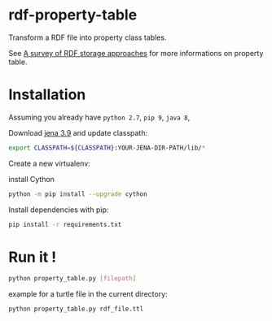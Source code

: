 # rdf-property-table
Transform a RDF file into property class tables.

See [A survey of RDF storage approaches](https://hal.inria.fr/hal-01299496/document) for more informations on property table.

# Installation

Assuming you already have `python 2.7`, `pip 9`, `java 8`,

Download [jena 3.9](https://jena.apache.org/download/index.cgi) and update classpath:

```bash
export CLASSPATH=${CLASSPATH}:YOUR-JENA-DIR-PATH/lib/*
```

Create a new virtualenv:

install Cython

```bash
python -m pip install --upgrade cython
```

Install dependencies with pip:

```bash
pip install -r requirements.txt
```

# Run it !

```bash
python property_table.py [filepath]
```

example for a turtle file in the current directory:

```bash
python property_table.py rdf_file.ttl
```
